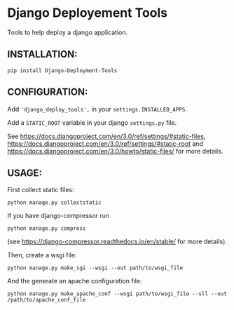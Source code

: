 # Django Deployement Tools

Tools to help deploy a django application.

## INSTALLATION:

    pip install Django-Deployment-Tools

## CONFIGURATION:

Add `'django_deploy_tools',` in your `settings.INSTALLED_APPS`.

Add a `STATIC_ROOT` variable in your django `settings.py` file.

See <https://docs.djangoproject.com/en/3.0/ref/settings/#static-files>,
<https://docs.djangoproject.com/en/3.0/ref/settings/#static-root> and
<https://docs.djangoproject.com/en/3.0/howto/static-files/> for more
details.

## USAGE:

First collect static files:

    python manage.py collectstatic

If you have django-compressor run 

    python manage.py compress

(see <https://django-compressor.readthedocs.io/en/stable/> for more details).

Then, create a wsgi file:

    python manage.py make_sgi --wsgi --out path/to/wsgi_file

And the generate an apache configuration file:

    python manage.py make_apache_conf --wsgi path/to/wsgi_file --sll --out /path/to/apache_conf_file
